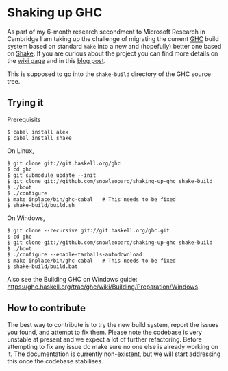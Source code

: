 Shaking up GHC
==============

As part of my 6-month research secondment to Microsoft Research in Cambridge I am taking up the challenge of migrating the current [GHC](https://en.wikipedia.org/wiki/Glasgow_Haskell_Compiler) build system based on standard `make` into a new and (hopefully) better one based on [Shake](https://github.com/ndmitchell/shake/blob/master/README.md). If you are curious about the project you can find more details on the [wiki page](https://ghc.haskell.org/trac/ghc/wiki/Building/Shake) and in this [blog post](https://blogs.ncl.ac.uk/andreymokhov/shaking-up-ghc/).

This is supposed to go into the `shake-build` directory of the GHC source tree.

Trying it
---------

Prerequisits
```
$ cabal install alex
$ cabal install shake
```

On Linux,
```
$ git clone git://git.haskell.org/ghc
$ cd ghc
$ git submodule update --init
$ git clone git://github.com/snowleopard/shaking-up-ghc shake-build
$ ./boot
$ ./configure
$ make inplace/bin/ghc-cabal   # This needs to be fixed
$ shake-build/build.sh
```

On Windows,
```
$ git clone --recursive git://git.haskell.org/ghc.git
$ cd ghc
$ git clone git://github.com/snowleopard/shaking-up-ghc shake-build
$ ./boot
$ ./configure --enable-tarballs-autodownload
$ make inplace/bin/ghc-cabal   # This needs to be fixed
$ shake-build/build.bat
```
Also see the Building GHC on Windows guide: https://ghc.haskell.org/trac/ghc/wiki/Building/Preparation/Windows.

How to contribute
-----------------
The best way to contribute is to try the new build system, report the issues you found, and attempt to fix them. Please note the codebase is very unstable at present and we expect a lot of further refactoring. Before attempting to fix any issue do make sure no one else is already working on it. The documentation is currently non-existent, but we will start addressing this once the codebase stabilises.
